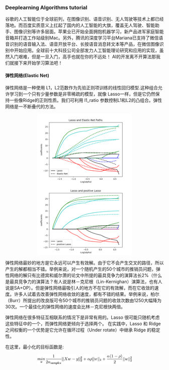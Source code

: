 ### Deeplearning Algorithms tutorial
谷歌的人工智能位于全球前列，在图像识别、语音识别、无人驾驶等技术上都已经落地。而百度实质意义上扛起了国内的人工智能的大旗，覆盖无人驾驶、智能助手、图像识别等许多层面。苹果业已开始全面拥抱机器学习，新产品进军家庭智能音箱并打造工作站级别Mac。另外，腾讯的深度学习平台Mariana已支持了微信语音识别的语音输入法、语音开放平台、长按语音消息转文本等产品，在微信图像识别中开始应用。全球前十大科技公司全部发力人工智能理论研究和应用的实现，虽然入门艰难，但是一旦入门，高手也就在你的不远处！
AI的开发离不开算法那我们就接下来开始学习算法吧！


#### 弹性网络(Elastic Net)

弹性网络是一种使用 L1，L2范数作为先验正则项训练的线性回归模型.这种组合允许学习到一个只有少量参数是非零稀疏的模型，就像 Lasso一样，但是它仍然保持一些像Ridge的正则性质。我们可利用 l1_ratio 参数控制L1和L2的凸组合。弹性网络是一不断叠代的方法。

<p align="center">
<img width="300" align="center" src="../../images/174.jpg" />
<img width="300" align="center" src="../../images/175.jpg" />
</p>
弹性网络最妙的地方是它永远可以产生有效解。由于它不会产生交叉的路径，所以产生的解都相当不错。举例来说，对一个随机产生的50个城市的推销员问题，弹性网络的解只有比德宾和威尔萧的论文中所提的最具竞争力的演算法长2%（什么是最具竞争力的演算法？有人说是林－克尼根（Lin-Kernighan）演算法，也有人说是SA+OP）。但是弹性网络最吸引人的地方不在它的有效解，而在它收敛的速度。许多人试着去改善弹性网络收敛的速度，都有不错的结果。举例来说，柏尔（Burr）所提出的改良版可令50个城市的推销员问题的收敛次数由1250大幅降为30次。一个最佳化的弹性网络的速度会比林－克尼根快两倍。

弹性网络在很多特征互相联系的情况下是非常有用的。Lasso 很可能只随机考虑这些特征中的一个，而弹性网络更倾向于选择两个。
在实践中，Lasso 和 Ridge 之间权衡的一个优势是它允许在循环过程（Under rotate）中继承 Ridge 的稳定性。

在这里，最小化的目标函数是:
<p align="center">
<img width="300" align="center" src="../../images/173.jpg" />
</p>


